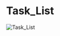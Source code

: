 # Task_List

![Task_List](https://user-images.githubusercontent.com/81643256/157313596-c1ef26c2-0139-4aa9-bcbb-630de1a64541.gif)

